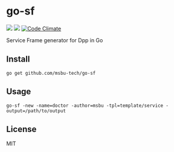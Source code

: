 # go-sf

![](https://img.shields.io/badge/license-MIT-blue.svg)
[![](https://api.travis-ci.org/msbu-tech/go-sf.svg)](https://travis-ci.org/msbu-tech/go-sf)
[![Code Climate](https://codeclimate.com/github/msbu-tech/go-sf/badges/gpa.svg)](https://codeclimate.com/github/msbu-tech/go-sf)

Service Frame generator for Dpp in Go

## Install

```
go get github.com/msbu-tech/go-sf
```

## Usage

```
go-sf -new -name=doctor -author=msbu -tpl=template/service -output=/path/to/output
```

## License

MIT